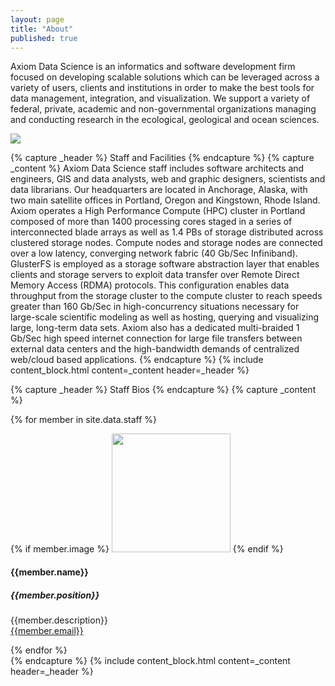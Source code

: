 ```yaml
---
layout: page
title: "About"
published: true
---
```


Axiom Data Science is an informatics and software development firm focused on developing scalable solutions which can be leveraged across a variety of users, clients and institutions in order to make the best tools for data management, integration, and visualization. We support a variety of federal, private, academic and non-governmental organizations managing and conducting research in the ecological, geological and ocean sciences.


<img src="/assets/page_content/about/headquarters.jpg" class="pull-right thumbnail col-md-5 col-xs-12 img-responsive" />

{% capture _header %}
Staff and Facilities
{% endcapture %}
{% capture _content %}
Axiom Data Science staff includes software architects and engineers, GIS and data analysts, web and graphic designers,
scientists and data librarians. Our headquarters are located in Anchorage, Alaska, with two main satellite offices
in Portland, Oregon and Kingstown, Rhode Island. Axiom operates a High Performance Compute (HPC) cluster in Portland
composed of more than 1400 processing cores staged in a series of interconnected blade arrays as well as 1.4 PBs of
storage distributed across clustered storage nodes. Compute nodes and storage nodes
are connected over a low latency, converging network fabric (40 Gb/Sec Infiniband). GlusterFS is employed as a storage
software abstraction layer that enables clients and storage servers to exploit data transfer over
Remote Direct Memory Access (RDMA) protocols. This configuration enables data throughput from the storage cluster to the
compute cluster to reach speeds greater than 160 Gb/Sec in high-concurrency situations necessary for large-scale
scientific modeling as well as hosting, querying and visualizing large, long-term data sets. Axiom also has a dedicated
multi-braided 1 Gb/Sec high speed internet connection for large file transfers between external data centers and the
high-bandwidth demands of centralized web/cloud based applications.
{% endcapture %}
{% include content_block.html content=_content header=_header %}

{% capture _header %}
Staff Bios
{% endcapture %}
{% capture _content %}
<div class="staff">
{% for member in site.data.staff %}
<div class="media member">

{% if member.image %}
    <img src="/assets/images/staff/{{member.image}}.jpg" height="190" class="thumbnail pull-left"/>
{% endif %}

<div class="media-body">
<h4 class="media-heading">{{member.name}}</h4>
<h5 class="media-heading"><em>{{member.position}}</em></h5>
<p>{{member.description}}<br /><a href="mailto:{{member.email}}">{{member.email}}</a></p>
</div>
</div>
{% endfor %}
</div>
{% endcapture %}
{% include content_block.html content=_content header=_header %}
